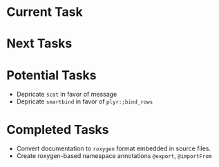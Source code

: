 # Current Task

# Next Tasks

# Potential Tasks

* Depricate `scat` in favor of message
* Depricate `smartbind` in favor of `plyr:;bind_rows`


# Completed Tasks

* Convert documentation to `roxygen` format embedded in source files.
* Create roxygen-based namespace annotations `@export`, `@importFrom`

